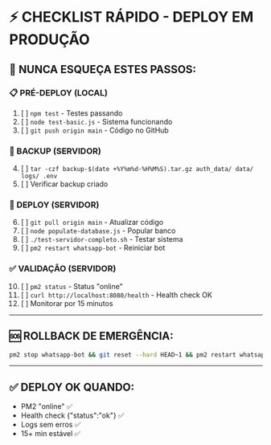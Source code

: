 # ⚡ CHECKLIST RÁPIDO - DEPLOY EM PRODUÇÃO

## 🚨 **NUNCA ESQUEÇA ESTES PASSOS:**

### **📋 PRÉ-DEPLOY (LOCAL)**
1. [ ] `npm test` - Testes passando
2. [ ] `node test-basic.js` - Sistema funcionando
3. [ ] `git push origin main` - Código no GitHub

### **💾 BACKUP (SERVIDOR)**
4. [ ] `tar -czf backup-$(date +%Y%m%d-%H%M%S).tar.gz auth_data/ data/ logs/ .env`
5. [ ] Verificar backup criado

### **🚀 DEPLOY (SERVIDOR)**
6. [ ] `git pull origin main` - Atualizar código
7. [ ] `node populate-database.js` - Popular banco
8. [ ] `./test-servidor-completo.sh` - Testar sistema
9. [ ] `pm2 restart whatsapp-bot` - Reiniciar bot

### **✅ VALIDAÇÃO (SERVIDOR)**
10. [ ] `pm2 status` - Status "online"
11. [ ] `curl http://localhost:8080/health` - Health check OK
12. [ ] Monitorar por 15 minutos

---

## 🆘 **ROLLBACK DE EMERGÊNCIA:**
```bash
pm2 stop whatsapp-bot && git reset --hard HEAD~1 && pm2 restart whatsapp-bot
```

---

## ✅ **DEPLOY OK QUANDO:**
- PM2 "online" ✅
- Health check {"status":"ok"} ✅  
- Logs sem erros ✅
- 15+ min estável ✅
